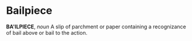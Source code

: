 # Bailpiece

**BA'ILPIECE**, _noun_ A slip of parchment or paper containing a recognizance of bail above or bail to the action.